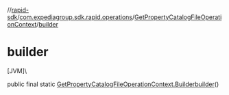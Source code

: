 //[rapid-sdk](../../../index.md)/[com.expediagroup.sdk.rapid.operations](../index.md)/[GetPropertyCatalogFileOperationContext](index.md)/[builder](builder.md)

# builder

[JVM]\

public final static [GetPropertyCatalogFileOperationContext.Builder](-builder/index.md)[builder](builder.md)()
